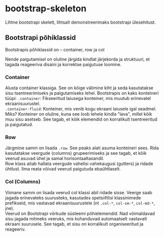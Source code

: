 # bootstrap-skeleton
Lihtne bootstrapi skelett, lihtsalt demonstreerimaks bootstrapi ülesehitust.

## Bootstrapi põhiklassid
Bootstrapis põhiklassid on – container, row ja col  

Nende paigutamisel on oluline järgida kindlat järjekorda ja struktuuri, et tagada reageeriva disaini ja korrektse paigutuse loomine.

### Container
Alusta container klassiga. See on kõige välimine kiht ja seda kasutatakse sisu tsentreerimiseks ja paigutamiseks lehel. Bootstrapis on kaks konteineri tüüpi:
`.container`: Fikseeritud laiusega konteiner, mis muutub erinevatel ekraanisuurustel.  
`.container-fluid`: Konteiner, mis venib kogu ekraani laiusele igal seadmel.
Miks? Konteiner on oluline, kuna see loob lehele kindla "lava", millel kõik muu sisu asetseb. See tagab, et kõik elemendid on korralikult tsentreeritud ja paigutatud.
### Row
Järgmine samm on lisada `.row`. See peaks alati asuma konteineri sees. Rida kasutatakse veergude (columns) grupeerimiseks ja see tagab, et kõik veerud asuvad ühel ja samal horisontaaltasandil.  
Row klass aitab hallata veergude vahelisi vahekaugusi (gutters) ja ridade ühtlust. Ilma reata võivad veerud paigutuda ebaühtlaselt.
### Col (Columns)
Viimane samm on lisada veerud col klassi abil ridade sisse. Veerge saab jagada erinevateks suurusteks, kasutades spetsiifilisi klassinimede prefikseid, mis vastavad ekraanisuurustele (nt `.col-*`, `col-sm-*`, `col-md-*`, jne).  
Veerud on Bootstrapi võrkude süsteemi põhielemendid. Nad võimaldavad sisu jagada mitmeks veeruks, mis kohanduvad automaatselt vastavalt ekraani suurusele. See tagab, et sisu on korralikult organiseeritud ja reageeriv.

